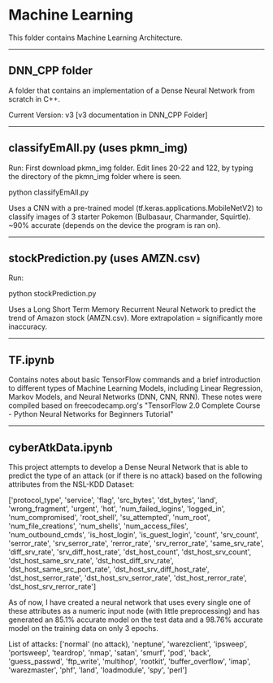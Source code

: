 Machine Learning
=============================================

This folder contains Machine Learning Architecture.

-------------------------------------------
DNN_CPP folder
-------------------------------------------
A folder that contains an implementation of a Dense Neural Network from scratch in C++.

Current Version: v3 [v3 documentation in DNN_CPP Folder]

-------------------------------------------
classifyEmAll.py (uses pkmn_img)
-------------------------------------------
Run:
First download pkmn_img folder. Edit lines 20-22 and 122, by typing the directory of the pkmn_img folder where
<INSERT DIRECTORY HERE> is seen.

python classifyEmAll.py

Uses a CNN with a pre-trained model (tf.keras.applications.MobileNetV2) to classify images of 3 starter Pokemon
(Bulbasaur, Charmander, Squirtle).
~90% accurate (depends on the device the program is ran on).

-------------------------------------------
stockPrediction.py (uses AMZN.csv)
-------------------------------------------
Run:

python stockPrediction.py

Uses a Long Short Term Memory Recurrent Neural Network to predict the trend of Amazon stock (AMZN.csv).
More extrapolation = significantly more inaccuracy.
 
-------------------------------------------
TF.ipynb
-------------------------------------------
Contains notes about basic TensorFlow commands and a brief introduction to different types of Machine Learning
Models, including Linear Regression, Markov Models, and Neural Networks (DNN, CNN, RNN).
These notes were compiled based on freecodecamp.org's "TensorFlow 2.0 Complete Course - Python Neural Networks
for Beginners Tutorial"

-------------------------------------------
cyberAtkData.ipynb
-------------------------------------------
This project attempts to develop a Dense Neural Network that is able to predict the type of an attack (or if there is no attack) based on the following attributes from the NSL-KDD Dataset:

['protocol_type', 'service', 'flag', 'src_bytes', 'dst_bytes', 'land', 'wrong_fragment', 'urgent', 'hot', 'num_failed_logins', 'logged_in', 'num_compromised', 'root_shell', 'su_attempted', 'num_root', 'num_file_creations', 'num_shells', 'num_access_files', 'num_outbound_cmds', 'is_host_login', 'is_guest_login', 'count', 'srv_count', 'serror_rate', 'srv_serror_rate', 'rerror_rate', 'srv_rerror_rate', 'same_srv_rate', 'diff_srv_rate', 'srv_diff_host_rate', 'dst_host_count', 'dst_host_srv_count', 'dst_host_same_srv_rate', 'dst_host_diff_srv_rate', 'dst_host_same_src_port_rate', 'dst_host_srv_diff_host_rate', 'dst_host_serror_rate', 'dst_host_srv_serror_rate', 'dst_host_rerror_rate', 'dst_host_srv_rerror_rate']

As of now, I have created a neural network that uses every single one of these attributes as a numeric input node
(with little preprocessing) and has generated an 85.1% accurate model on the test data and a 98.76% accurate
model on the training data on only 3 epochs.

List of attacks: ['normal' (no attack), 'neptune', 'warezclient', 'ipsweep', 'portsweep', 'teardrop', 'nmap', 'satan', 'smurf', 'pod', 'back', 'guess_passwd', 'ftp_write', 'multihop', 'rootkit', 'buffer_overflow', 'imap', 'warezmaster', 'phf', 'land', 'loadmodule', 'spy', 'perl']

